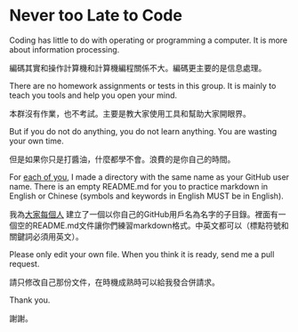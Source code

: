 # Never too Late to Code

Coding has little to do with operating or programming a computer. It is more about information processing.

編碼其實和操作計算機和計算機編程關係不大。編碼更主要的是信息處理。

There are no homework assignments or tests in this group. It is mainly to teach you tools and help you open your mind.

本群沒有作業，也不考試。主要是教大家使用工具和幫助大家開眼界。

But if you do not do anything, you do not learn anything. You are wasting your own time.

但是如果你只是打醬油，什麼都學不會。浪費的是你自己的時間。

For [each of you](members.md), I made a directory with the same name as your GitHub user name. There is an empty README.md for you to practice markdown in English or Chinese (symbols and keywords in English MUST be in English).

我為[大家每個人](members.md) 建立了一個以你自己的GitHub用戶名為名字的子目錄。裡面有一個空的README.md文件讓你們練習markdown格式。中英文都可以（標點符號和關鍵詞必須用英文）。

Please only edit your own file. When you think it is ready, send me a pull request. 

請只修改自己那份文件，在時機成熟時可以給我發合併請求。 

Thank you.

謝謝。
